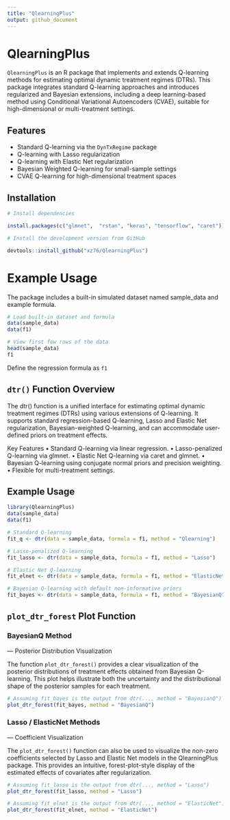 ```yaml
---
title: "QlearningPlus"
output: github_document
---
```


# QlearningPlus

`QlearningPlus` is an R package that implements and extends Q-learning methods for estimating optimal dynamic treatment regimes (DTRs). This package integrates standard Q-learning approaches and introduces regularized and Bayesian extensions, including a deep learning-based method using Conditional Variational Autoencoders (CVAE), suitable for high-dimensional or multi-treatment settings.

## Features

-   Standard Q-learning via the `DynTxRegime` package
-   Q-learning with Lasso regularization
-   Q-learning with Elastic Net regularization
-   Bayesian Weighted Q-learning for small-sample settings
-   CVAE Q-learning for high-dimensional treatment spaces

## Installation

``` r
# Install dependencies 

install.packages(c("glmnet",  "rstan", "keras", "tensorflow", "caret")) keras::install_keras()

# Install the development version from GitHub

devtools::install_github("xz76/QlearningPlus")
```

# Example Usage

The package includes a built-in simulated dataset named sample_data and example formula.

``` r
# Load built-in dataset and formula
data(sample_data)
data(f1)

# View first few rows of the data
head(sample_data)
f1
```

Define the regression formula as `f1`

## `dtr()` Function Overview

The dtr() function is a unified interface for estimating optimal dynamic treatment regimes (DTRs) using various extensions of Q-learning. It supports standard regression-based Q-learning, Lasso and Elastic Net regularization, Bayesian-weighted Q-learning, and can accommodate user-defined priors on treatment effects.

Key Features 
• Standard Q-learning via linear regression. 
• Lasso-penalized Q-learning via glmnet. 
• Elastic Net Q-learning via caret and glmnet. 
• Bayesian Q-learning using conjugate normal priors and precision weighting. 
• Flexible for multi-treatment settings.

## Example Usage

``` r
library(QlearningPlus)
data(sample_data)
data(f1)

# Standard Q-learning
fit_q <- dtr(data = sample_data, formula = f1, method = "Qlearning")

# Lasso-penalized Q-learning
fit_lasso <- dtr(data = sample_data, formula = f1, method = "Lasso")

# Elastic Net Q-learning
fit_elnet <- dtr(data = sample_data, formula = f1, method = "ElasticNet")

# Bayesian Q-learning with default non-informative priors
fit_bayes <- dtr(data = sample_data, formula = f1, method = "BayesianQ")
```

## `plot_dtr_forest` Plot Function

### BayesianQ Method 

— Posterior Distribution Visualization

The function `plot_dtr_forest()` provides a clear visualization of the posterior 
distributions of treatment effects obtained from Bayesian Q-learning. 
This plot helps illustrate both the uncertainty and the distributional 
shape of the posterior samples for each treatment.


```r
# Assuming fit_bayes is the output from dtr(..., method = "BayesianQ")
plot_dtr_forest(fit_bayes, method = "BayesianQ")
```

### Lasso / ElasticNet Methods

— Coefficient Visualization

The `plot_dtr_forest()` function can also be used to visualize the non-zero 
coefficients selected by Lasso and Elastic Net models in the QlearningPlus package. 
This provides an intuitive, forest-plot-style display of the estimated effects of 
covariates after regularization.

``` r
# Assuming fit_lasso is the output from dtr(..., method = "Lasso")
plot_dtr_forest(fit_lasso, method = "Lasso")

# Assuming fit_elnet is the output from dtr(..., method = "ElasticNet")
plot_dtr_forest(fit_elnet, method = "ElasticNet")
```
